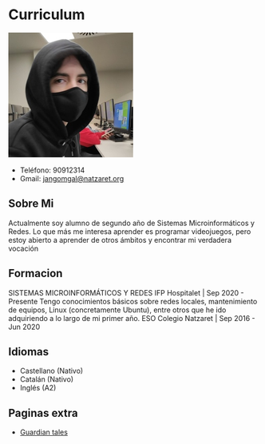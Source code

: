 # Curriculum
![imagen](jan.jpg)
- Teléfono: 90912314
- Gmail: jangomgal@natzaret.org


## Sobre Mi
Actualmente soy alumno de segundo año de Sistemas Microinformáticos y
Redes. Lo que más me interesa aprender es programar videojuegos, pero
estoy abierto a aprender de otros ámbitos y encontrar mi verdadera vocación

## Formacion
SISTEMAS MICROINFORMÁTICOS Y REDES
IFP Hospitalet | Sep 2020 - Presente
Tengo conocimientos básicos sobre redes locales, mantenimiento de
equipos, Linux (concretamente Ubuntu), entre otros que he ido
adquiriendo a lo largo de mi primer año.
ESO
Colegio Natzaret | Sep 2016 - Jun 2020

## Idiomas
- Castellano (Nativo)
- Catalán (Nativo)
- Inglés (A2)

## Paginas extra
- <a href="Actividad_5.2_JanGomez.html"> Guardian tales
